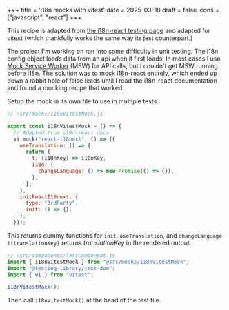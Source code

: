 +++
title = 'i18n mocks with vitest'
date = 2025-03-18
draft = false
icons = ["javascript", "react"]
+++

This recipe is adapted from [the i18n-react testing page](https://react.i18next.com/misc/testing) and adapted for vitest (which thankfully works the same way its jest counterpart.)

The project I'm working on ran into some difficulty in unit testing. The i18n config object loads data from an api when it first loads. In most cases I use [Mock Service Worker](https://mswjs.io/) (MSW) for API calls, but I couldn't get MSW running before i18n. The solution was to mock i18n-react entirely, which ended up down a rabbit hole of false leads until I read the i18n-react documentation and found a mocking recipe that worked. 

Setup the mock in its own file to use in multiple tests. 

```javascript
// /src/mocks/i18nVitestMock.js

export const i18nVitestMock = () => {
  // Adapted from i18n-react docs
  vi.mock("react-i18next", () => ({
    useTranslation: () => {
      return {
        t: (i18nKey) => i18nKey,
        i18n: {
          changeLanguage: () => new Promise(() => {}),
        },
      };
    },
    initReactI18next: {
      type: "3rdParty",
      init: () => {},
    },
  }));
```

This returns dummy functions for `init`, `useTranslation`, and `changeLanguage` `t(translationKey)` returns *translationKey* in the rendered output.

````js
// /src/components/TestComponent.js
import { i18nVitestMock } from "@src/mocks/i18nVitestMock";
import "@testing-library/jest-dom";
import { vi } from "vitest";

i18nVitestMock();
````

Then call `i18nVitestMock()` at the head of the test file. 




